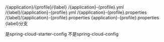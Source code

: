 /{application}/{profile}/{label}
/{application}-{profile}.yml
/{label}/{application}-{profile}.yml
/{application}-{profile}.properties
/{label}/{application}-{profile}.properties
{application}-{profile}.properties 
{label}分支

是spring-cloud-starter-config  不是spring-cloud-config
